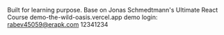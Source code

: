 Built for learning purpose.
Base on Jonas Schmedtmann's Ultimate React Course
demo-the-wild-oasis.vercel.app
demo login:
rabev45059@erapk.com
12341234
